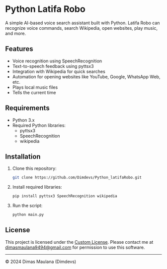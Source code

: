 
# Python Latifa Robo

A simple AI-based voice search assistant built with Python. Latifa Robo can recognize voice commands, search Wikipedia, open websites, play music, and more.

## Features
- Voice recognition using SpeechRecognition
- Text-to-speech feedback using pyttsx3
- Integration with Wikipedia for quick searches
- Automation for opening websites like YouTube, Google, WhatsApp Web, etc.
- Plays local music files
- Tells the current time

## Requirements
- Python 3.x
- Required Python libraries:
  - pyttsx3
  - SpeechRecognition
  - wikipedia

## Installation
1. Clone this repository:
   ```bash
   git clone https://github.com/Dimdevs/Python_latifaRobo.git
   ```
2. Install required libraries:
   ```bash
   pip install pyttsx3 SpeechRecognition wikipedia
   ```
3. Run the script:
   ```bash
   python main.py
   ```

## License
This project is licensed under the [Custom License](LICENSE). Please contact me at [dimasmaulana9494@gmail.com](mailto:dimasmaulana9494@gmail.com) for permission to use this software.

---

© 2024 Dimas Maulana (Dimdevs)
